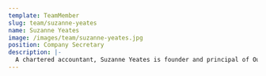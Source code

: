 ```yaml
---
template: TeamMember
slug: team/suzanne-yeates
name: Suzanne Yeates
image: /images/team/suzanne-yeates.jpg
position: Company Secretary
description: |-
  A chartered accountant, Suzanne Yeates is founder and principal of Outsourced Accounting Solutions. She has worked with public companies for more than 20 years and provides both CFO and company secretarial services to a number of public and private companies. Suzanne also has extensive experience working with tech industry start-ups.
---
```

